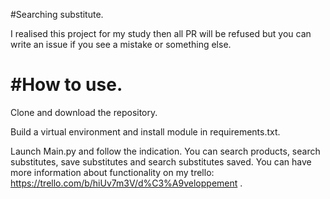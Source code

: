 #Searching substitute.

I realised this project for my study then all PR will be refused but you can write an issue if you see a mistake or something else.

# #How to use.
Clone and download the repository.

Build a virtual environment and install module in requirements.txt.

Launch Main.py and follow the indication. 
You can search products, search substitutes, save substitutes and search substitutes saved.
You can have more information about functionality on my trello: https://trello.com/b/hiUv7m3V/d%C3%A9veloppement .